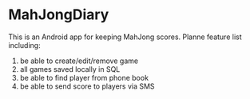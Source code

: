 # MahJongDiary

This is an Android app for keeping MahJong scores.  Planne feature list including:  
1. be able to create/edit/remove game  
2. all games saved locally in SQL  
3. be able to find player from phone book  
4. be able to send score to players via SMS  